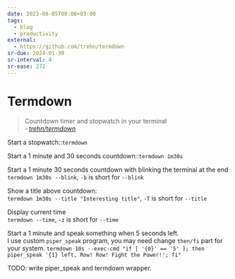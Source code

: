 ```yaml
---
date: 2023-08-05T00:00+03:00
tags:
  - blog
  - productivity
external:
  - https://github.com/trehn/termdown
sr-due: 2024-01-30
sr-interval: 4
sr-ease: 272
---
```


# Termdown

> Countdown timer and stopwatch in your terminal\
> - <cite>[trehn/termdown](https://github.com/trehn/termdown)</cite>

Start a stopwatch::`termdown`

Start a 1 minute and 30 seconds countdown::`termdown 1m30s`

Start a 1 minute 30 seconds countdown with blinking the terminal at the end
&#10;<br>
`termdown 1m30s --blink`, `-b` is short for `--blink`

Show a title above countdown:
&#10;<br>
`termdown 1m30s --title "Interesting title"`, `-T` is short for `--title`

Display current time
&#10;<br>
`termdown --time`, `-z` is short for `--time`

Start a 1 minute and speak something when 5 seconds left.
&#10;<br>
I use custom `piper_speak` program, you may need change `then/fi` part for your
system.
`termdown 10s --exec-cmd "if [ '{0}' == '5' ]; then piper_speak '{1} left, Row! Row! Fight the Power!'; fi"`

TODO: write piper_speak and termdown wrapper.
